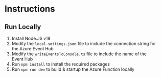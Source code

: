# Instructions

## Run Locally
1. Install Node.JS v18
2. Modify the `local.settings.json` file to include the connection string for the Azure Event Hub
3. Modify the `writeEventsToConsole.ts` file to include the name of the Event Hub
4. Run `npm install` to install the required packages
5. Run `npm run dev` to build & startup the Azure Function locally